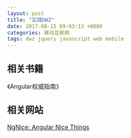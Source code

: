 ```yaml
---
layout: post
title: "实践DWZ"
date: 2017-08-15 09:03:13 +0800
categories: 移动互联网
tags: dwz jquery javascript web mobile
---
```


## 相关书籍

《Angular权威指南》

## 相关网站

[NgNice: Angular Nice Things](http://www.ngnice.com/)